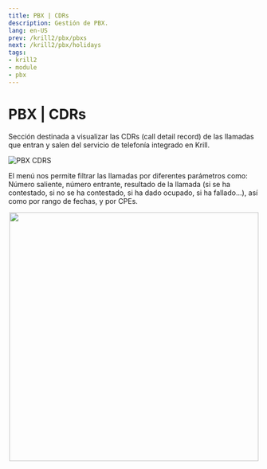 ```yaml
---
title: PBX | CDRs
description: Gestión de PBX.
lang: en-US
prev: /krill2/pbx/pbxs
next: /krill2/pbx/holidays
tags:
- krill2
- module
- pbx
---
```

# PBX | CDRs

Sección destinada a visualizar las CDRs (call detail record) de las llamadas que entran y salen del servicio de telefonía integrado en Krill.

![PBX CDRS](@images/krill2/pbx/0201.png)

El menú nos permite filtrar las llamadas por diferentes parámetros como: Número saliente, número entrante, resultado de la llamada (si se ha contestado, si no se ha contestado, si ha dado ocupado, si ha fallado...), así como por rango de fechas, y por CPEs.

<p align="center"><img src="@images/krill2/pbx/0202.png" max-width=30% width=500;></p>
